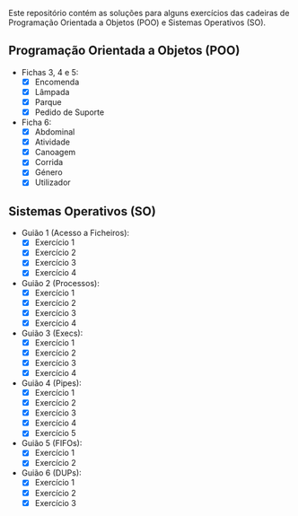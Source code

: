 Este repositório contém as soluções para alguns exercícios das cadeiras de Programação Orientada a Objetos (POO) e Sistemas Operativos (SO).

## Programação Orientada a Objetos (POO)

- Fichas 3, 4 e 5:
  - [x] Encomenda
  - [x] Lâmpada
  - [x] Parque
  - [x] Pedido de Suporte
  
- Ficha 6:
  - [x] Abdominal
  - [x] Atividade
  - [x] Canoagem
  - [x] Corrida
  - [x] Género
  - [x] Utilizador

## Sistemas Operativos (SO)

- Guião 1 (Acesso a Ficheiros): 
  - [x] Exercício 1
  - [x] Exercício 2
  - [x] Exercício 3
  - [x] Exercício 4

- Guião 2 (Processos): 
  - [x] Exercício 1
  - [x] Exercício 2
  - [x] Exercício 3
  - [x] Exercício 4

- Guião 3 (Execs):
  - [x] Exercício 1
  - [x] Exercício 2
  - [x] Exercício 3
  - [x] Exercício 4

- Guião 4 (Pipes): 
  - [x] Exercício 1
  - [x] Exercício 2
  - [x] Exercício 3
  - [x] Exercício 4
  - [x] Exercício 5

- Guião 5 (FIFOs): 
  - [x] Exercício 1
  - [x] Exercício 2

- Guião 6 (DUPs): 
  - [x] Exercício 1
  - [x] Exercício 2
  - [x] Exercício 3